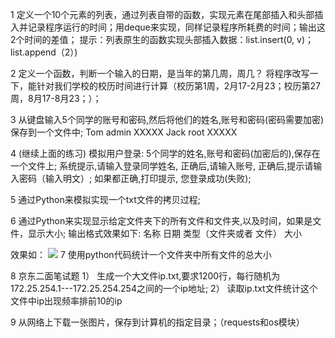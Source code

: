 1 定义一个10个元素的列表，通过列表自带的函数，实现元素在尾部插入和头部插入并记录程序运行的时间；用deque来实现，同样记录程序所耗费的时间；输出这2个时间的差值；
    提示：列表原生的函数实现头部插入数据：list.insert(0, v)；list.append（2）)

2 定义一个函数，判断一个输入的日期，是当年的第几周，周几？  将程序改写一下，能针对我们学校的校历时间进行计算（校历第1周，2月17-2月23；校历第27周，8月17-8月23；）；

3  从键盘输入5个同学的账号和密码,然后将他们的姓名,账号和密码(密码需要加密)保存到一个文件中;
        Tom   admin   XXXXX
        Jack  root    XXXXX   

4  (继续上面的练习) 模拟用户登录:
     5个同学的姓名,账号和密码(加密后的),保存在一个文件上;   系统提示,请输入登录同学姓名, 正确后,请输入账号, 正确后,提示请输入密码（输入明文）;  如果都正确,打印提示, 您登录成功(失败);

5  通过Python来模拟实现一个txt文件的拷贝过程;
    
6  通过Python来实现显示给定文件夹下的所有文件和文件夹,以及时间，如果是文件，显示大小; 输出格式效果如下:
    名称         日期                   类型（文件夹或者 文件）       大小

效果如：
![](https://i.loli.net/2021/04/18/G6m4M5YvK3HIVRy.png)
7 使用python代码统计一个文件夹中所有文件的总大小

8 京东二面笔试题
1） 生成一个大文件ip.txt,要求1200行，每行随机为172.25.254.1---172.25.254.254之间的一个ip地址;
2） 读取ip.txt文件统计这个文件中ip出现频率排前10的ip

9 从网络上下载一张图片，保存到计算机的指定目录；（requests和os模块）